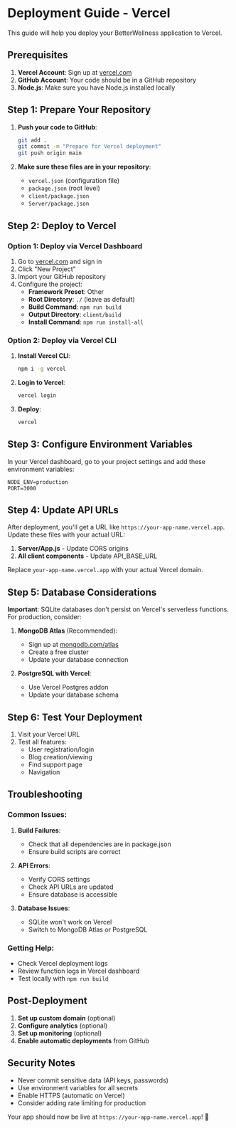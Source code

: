 # Deployment Guide - Vercel

This guide will help you deploy your BetterWellness application to Vercel.

## Prerequisites

1. **Vercel Account**: Sign up at [vercel.com](https://vercel.com)
2. **GitHub Account**: Your code should be in a GitHub repository
3. **Node.js**: Make sure you have Node.js installed locally

## Step 1: Prepare Your Repository

1. **Push your code to GitHub**:
   ```bash
   git add .
   git commit -m "Prepare for Vercel deployment"
   git push origin main
   ```

2. **Make sure these files are in your repository**:
   - `vercel.json` (configuration file)
   - `package.json` (root level)
   - `client/package.json`
   - `Server/package.json`

## Step 2: Deploy to Vercel

### Option 1: Deploy via Vercel Dashboard

1. Go to [vercel.com](https://vercel.com) and sign in
2. Click "New Project"
3. Import your GitHub repository
4. Configure the project:
   - **Framework Preset**: Other
   - **Root Directory**: `./` (leave as default)
   - **Build Command**: `npm run build`
   - **Output Directory**: `client/build`
   - **Install Command**: `npm run install-all`

### Option 2: Deploy via Vercel CLI

1. **Install Vercel CLI**:
   ```bash
   npm i -g vercel
   ```

2. **Login to Vercel**:
   ```bash
   vercel login
   ```

3. **Deploy**:
   ```bash
   vercel
   ```

## Step 3: Configure Environment Variables

In your Vercel dashboard, go to your project settings and add these environment variables:

```
NODE_ENV=production
PORT=3000
```

## Step 4: Update API URLs

After deployment, you'll get a URL like `https://your-app-name.vercel.app`. Update these files with your actual URL:

1. **Server/App.js** - Update CORS origins
2. **All client components** - Update API_BASE_URL

Replace `your-app-name.vercel.app` with your actual Vercel domain.

## Step 5: Database Considerations

**Important**: SQLite databases don't persist on Vercel's serverless functions. For production, consider:

1. **MongoDB Atlas** (Recommended):
   - Sign up at [mongodb.com/atlas](https://mongodb.com/atlas)
   - Create a free cluster
   - Update your database connection

2. **PostgreSQL with Vercel**:
   - Use Vercel Postgres addon
   - Update your database schema

## Step 6: Test Your Deployment

1. Visit your Vercel URL
2. Test all features:
   - User registration/login
   - Blog creation/viewing
   - Find support page
   - Navigation

## Troubleshooting

### Common Issues:

1. **Build Failures**:
   - Check that all dependencies are in package.json
   - Ensure build scripts are correct

2. **API Errors**:
   - Verify CORS settings
   - Check API URLs are updated
   - Ensure database is accessible

3. **Database Issues**:
   - SQLite won't work on Vercel
   - Switch to MongoDB Atlas or PostgreSQL

### Getting Help:

- Check Vercel deployment logs
- Review function logs in Vercel dashboard
- Test locally with `npm run build`

## Post-Deployment

1. **Set up custom domain** (optional)
2. **Configure analytics** (optional)
3. **Set up monitoring** (optional)
4. **Enable automatic deployments** from GitHub

## Security Notes

- Never commit sensitive data (API keys, passwords)
- Use environment variables for all secrets
- Enable HTTPS (automatic on Vercel)
- Consider adding rate limiting for production

Your app should now be live at `https://your-app-name.vercel.app`! 🚀 